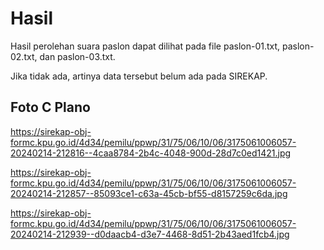 # Hasil

Hasil perolehan suara paslon dapat dilihat pada file paslon-01.txt, paslon-02.txt, dan paslon-03.txt.

Jika tidak ada, artinya data tersebut belum ada pada SIREKAP.

## Foto C Plano

https://sirekap-obj-formc.kpu.go.id/4d34/pemilu/ppwp/31/75/06/10/06/3175061006057-20240214-212816--4caa8784-2b4c-4048-900d-28d7c0ed1421.jpg

https://sirekap-obj-formc.kpu.go.id/4d34/pemilu/ppwp/31/75/06/10/06/3175061006057-20240214-212857--85093ce1-c63a-45cb-bf55-d8157259c6da.jpg

https://sirekap-obj-formc.kpu.go.id/4d34/pemilu/ppwp/31/75/06/10/06/3175061006057-20240214-212939--d0daacb4-d3e7-4468-8d51-2b43aed1fcb4.jpg
